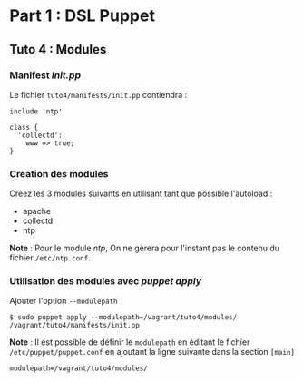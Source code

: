 # Part 1 : DSL Puppet

## Tuto 4 : Modules


### Manifest _init.pp_

Le fichier `tuto4/manifests/init.pp` contiendra :

    include 'ntp'
    
    class {
      'collectd':
        www => true;
    }


### Creation des modules

Créez les 3 modules suivants en utilisant tant que possible l'autoload :

* apache
* collectd
* ntp

__Note__ : Pour le module _ntp_, On ne gèrera pour l'instant pas le contenu du fichier `/etc/ntp.conf`.

### Utilisation des modules avec _puppet apply_

Ajouter l'option `--modulepath`

    $ sudo puppet apply --modulepath=/vagrant/tuto4/modules/ /vagrant/tuto4/manifests/init.pp

__Note__ : Il est possible de définir le `modulepath` en éditant le fichier `/etc/puppet/puppet.conf` en ajoutant la ligne suivante dans la section `[main]`

    modulepath=/vagrant/tuto4/modules/


